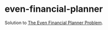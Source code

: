 # even-financial-planner

Solution to [The Even Financial Planner Problem](https://gist.github.com/michaelstewart/cef08716deb297b7625892cd1136190d).
